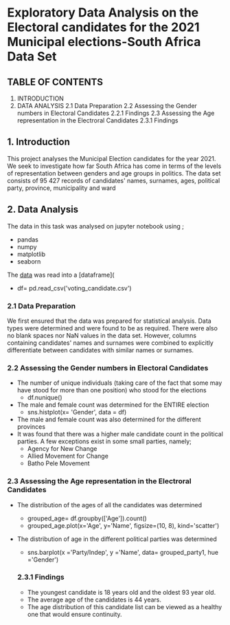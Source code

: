 # Exploratory Data Analysis on the Electoral candidates for the 2021 Municipal elections-South Africa Data Set
## TABLE OF CONTENTS
1. INTRODUCTION
2. DATA ANALYSIS
2.1 Data Preparation
2.2 Assessing the Gender numbers in Electoral Candidates
2.2.1 Findings
2.3 Assessing the Age representation in the Electroral Candidates
2.3.1 Findings
     
## 1. Introduction
This project analyses the Municipal Election candidates for the year 2021. We seek to investigate how far South Africa has come in terms of the levels of representation between genders and age groups in politics. The data set consists of 95 427 records of candidates' names, surnames, ages, political party, province, municipality and ward

## 2. Data Analysis

The data in this task was analysed on jupyter notebook using ;
- pandas
- numpy
- matplotlib
- seaborn

The [data](voting_candidate.csv) was read into a [dataframe](
* df= pd.read_csv('voting_candidate.csv')

### 2.1 Data Preparation
We first ensured that the data was prepared for statistical analysis. Data types were determined and were found to be as required. There were also no blank spaces nor NaN values in the data set. However, columns containing candidates' names and surnames were combined to explicitly differentiate between candidates with similar names or surnames.

### 2.2 Assessing the Gender numbers in Electoral Candidates
- The number of unique individuals (taking care of the fact that some may have stood for more than one position) who stood for the elections
    * df.nunique()
- The male and female count was determined for the ENTIRE election
    * sns.histplot(x= 'Gender', data = df)
- The male and female count was also determined for the different provinces
 - It was found that there was a higher male candidate count in the political parties. A few exceptions exist in some small parties, namely;
    * Agency for New Change
    * Allied Movement for Change
    * Batho Pele Movement

### 2.3 Assessing the Age representation in the Electroral Candidates
- The distribution of the ages of all the candidates was determined
    * grouped_age= df.groupby(['Age']).count()
    * grouped_age.plot(x='Age', y='Name', figsize=(10, 8), kind='scatter')
- The distribution of age in the different political parties was determined
    * sns.barplot(x ='Party/Indep', y ='Name', data= grouped_party1, hue ='Gender')

    ### 2.3.1 Findings
    * The youngest candidate is 18 years old and the oldest 93 year old. 
    * The average age of the candidates is 44 years. 
    * The age distribution of this candidate list can be viewed as a healthy one that would ensure continuity. 
